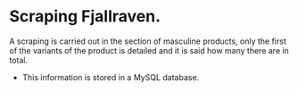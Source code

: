 # Scraping Fjallraven.

A scraping is carried out in the section of masculine products, only the first of the variants of the product is detailed and it is said how many there are in total.

- This information is stored in a MySQL database.